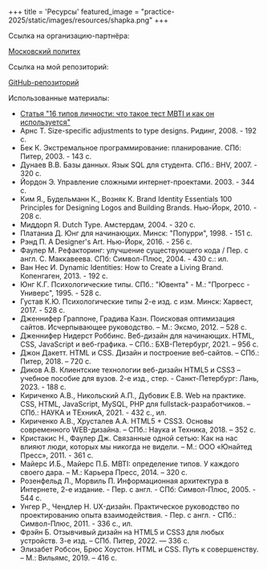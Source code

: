 +++
title = 'Ресурсы'
featured_image = "practice-2025/static/images/resources/shapka.png"
+++

Ссылка на организацию-партнёра:

[Московский политех](https://mospolytech.ru)

Ссылка на мой репозиторий:

[GitHub-репозиторий](https://github.com/annamakarrenko/practice-2025)

Использованные материалы:

- [Статья "16 типов личности: что такое тест MBTI и как он используется"](https://externat.foxford.ru/polezno-znat/tipy-lichnosti-po-mbti)
- Арнс Т. Size-specific adjustments to type designs. Ридинг, 2008. - 192 с.
- Бек К. Экстремальное программирование: планирование. СПб: Питер, 2003. - 143 с.
- Дунаев В.В. Базы данных. Язык SQL для студента. СПб.: BHV, 2007. - 320 с.
- Йордон Э. Управление сложными интернет-проектами. 2003. - 344 с.
- Ким Я., Будельманн К., Возняк К. Brand Identity Essentials 100 Principles for Designing Logos and Building Brands. Нью-Йорк, 2010. - 208 с.
- Миддорп Я. Dutch Type. Амстердам, 2004. - 320 с.
- Платаниа Д. Юнг для начинающих. Минск: "Попурри", 1998. - 151 с.
- Рэнд П. A Designer's Art. Нью-Йорк, 2016. - 256 с.
- Фаулер М. Рефакторинг: улучшение существующего кода / Пер. с англ. С. Маккавеева. СПб: Символ-Плюс, 2004. - 430 с.: ил.
- Ван Нес И. Dynamic Identities: How to Create a Living Brand. Копенгаген, 2013. - 192 с.
- Юнг К.Г. Психологические типы. СПб.: "Ювента" - М.: "Прогресс - Универс", 1995. - 528 с.
- Густав К.Ю. Психологические типы 2-е изд. с изм. Минск: Харвест, 2017. - 528 с.
- Дженнифер Граппоне, Градива Казн. Поисковая оптимизация сайтов. Исчерпывающее руководство. – М.: Эксмо, 2012. – 528 с.
- Дженнифер Нидерст Роббинс. Веб-дизайн для начинающих. HTML, CSS, JavaScript и веб-графика. – СПб.: БХВ-Петербург, 2021. – 956 с.
- Джон Дакетт. HTML и CSS. Дизайн и построение веб-сайтов. – СПб.: Питер, 2018. – 720 с.
- Диков А.В. Клиентские технологии веб-дизайн HTML5 и CSS3 – учебное пособие для вузов. 2-е изд., стер. - Санкт-Петербург: Лань, 2023. - 188 с.
- Кириченко А.В., Никольский А.П., Дубовик Е.В. Web на практике. CSS, HTML, JavaScript, MySQL, PHP для fullstack-разработчиков. – СПб.: НАУКА и ТЕхникА, 2021. - 432 с., ил.
- Кириченко А.В., Хрусталев А.А. HTML5 + CSS3. Основы современного WEB-дизайна. – СПб.: Наука и Техника, 2018. – 352 с.
- Кристакис Н., Фаулер Дж. Связанные одной сетью: Как на нас влияют люди, которых мы никогда не видели. – М.: ООО «Юнайтед Пресс», 2011. - 361 с.
- Майерс И.Б., Майерс П.Б. MBTI: определение типов. У каждого своего дара. – М.: Карьера Пресс, 2014. – 320 с.
- Розенфельд Л., Морвиль П. Информационная архитектура в Интернете, 2-е издание. - Пер. с англ. - СПб: Символ-Плюс, 2005. - 544 с.
- Унгер Р., Чендлер Н. UX-дизайн. Практическое руководство по проектированию опыта взаимодействия. - Пер. с англ. - СПб.: Символ-Плюс, 2011. - 336 с., ил.
- Фрэйн Б. Отзывчивый дизайн на HTML5 и CSS3 для любых устройств. 3-е изд. – СПб. Питер, 2022. — 336 с.
- Элизабет Робсон, Брюс Хоустон. HTML и CSS. Путь к совершенству. – М.: Вильямс, 2019. – 416 с.

